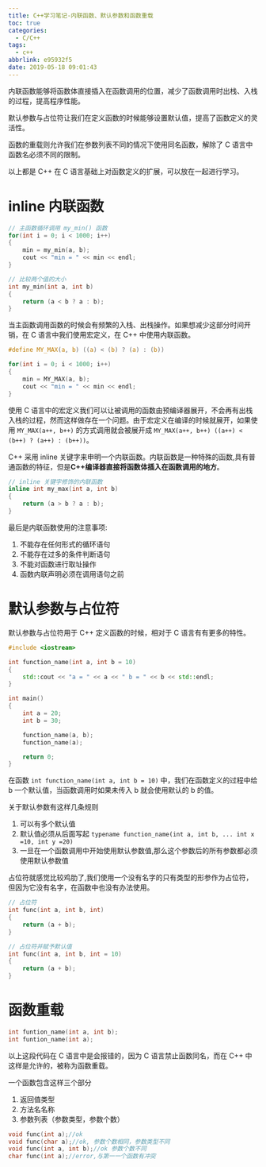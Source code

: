 ```yaml
---
title: C++学习笔记-内联函数、默认参数和函数重载
toc: true
categories:
  - C/C++
tags:
  - c++
abbrlink: e95932f5
date: 2019-05-18 09:01:43
---
```


内联函数能够将函数体直接插入在函数调用的位置，减少了函数调用时出栈、入栈的过程，提高程序性能。

默认参数与占位符让我们在定义函数的时候能够设置默认值，提高了函数定义的灵活性。

函数的重载则允许我们在参数列表不同的情况下使用同名函数，解除了 C 语言中函数名必须不同的限制。

以上都是 C++ 在 C 语言基础上对函数定义的扩展，可以放在一起进行学习。

<!-- more -->

# inline 内联函数

```c++
// 主函数循环调用 my_min() 函数
for(int i = 0; i < 1000; i++)
{
    min = my_min(a, b);
    cout << "min = " << min << endl;
}

// 比较两个值的大小
int my_min(int a, int b)
{
    return (a < b ? a : b);
}
```

当主函数调用函数的时候会有频繁的入栈、出栈操作。如果想减少这部分时间开销，在 C 语言中我们使用宏定义，在 C++ 中使用内联函数。

```c
#define MY_MAX(a, b) ((a) < (b) ? (a) : (b))

for(int i = 0; i < 1000; i++)
{
    min = MY_MAX(a, b);
    cout << "min = " << min << endl;
}
```

使用 C 语言中的宏定义我们可以让被调用的函数由预编译器展开，不会再有出栈入栈的过程，然而这样做存在一个问题。由于宏定义在编译的时候就展开，如果使用 `MY_MAX(a++, b++)` 的方式调用就会被展开成 `MY_MAX(a++, b++) ((a++) < (b++) ? (a++) : (b++))`。

C++ 采用 inline 关键字来申明一个内联函数。内联函数是一种特殊的函数,具有普通函数的特征，但是**C++编译器直接将函数体插入在函数调用的地方**。

```c++
// inline 关键字修饰的内联函数
inline int my_max(int a, int b)
{
    return (a > b ? a : b);
}
```

最后是内联函数使用的注意事项:

1. 不能存在任何形式的循环语句
2. 不能存在过多的条件判断语句
3. 不能对函数进行取址操作
4. 函数内联声明必须在调用语句之前 

# 默认参数与占位符

默认参数与占位符用于 C++ 定义函数的时候，相对于 C 语言有有更多的特性。

```c++
#include <iostream>

int function_name(int a, int b = 10)
{
    std::cout << "a = " << a << " b = " << b << std::endl;
}

int main()
{
    int a = 20;
    int b = 30;

    function_name(a, b);
    function_name(a);

    return 0;
}
```

在函数 `int function_name(int a, int b = 10)` 中，我们在函数定义的过程中给 b 一个默认值，当函数调用时如果未传入 b 就会使用默认的 b 的值。

关于默认参数有这样几条规则

1. 可以有多个默认值
2. 默认值必须从后面写起 `typename function_name(int a, int b, ... int x =10, int y =20)`
3. 一旦在一个函数调用中开始使用默认参数值,那么这个参数后的所有参数都必须使用默认参数值 

占位符就感觉比较鸡肋了,我们使用一个没有名字的只有类型的形参作为占位符，但因为它没有名字，在函数中也没有办法使用。

```c++
// 占位符
int	func(int a,	int b, int)	
{	
    return (a + b);
}

// 占位符并赋予默认值
int	func(int a,	int b, int = 10)	
{	
    return (a + b);
}
```

# 函数重载

```c
int funtion_name(int a, int b);
int funtion_name(int a);
```

以上这段代码在 C 语言中是会报错的，因为 C 语言禁止函数同名，而在 C++ 中这样是允许的，被称为函数重载。

一个函数包含这样三个部分

1. 返回值类型
2. 方法名名称
3. 参数列表（参数类型，参数个数）

```c++
void func(int a);//ok
void func(char a);//ok, 参数个数相同，参数类型不同	
void func(int a, int b);//ok 参数个数不同
char func(int a);//error,与第一一个函数有冲突	
```